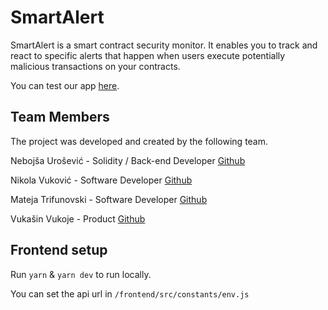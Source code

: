# SmartAlert

SmartAlert is a smart contract security monitor. It enables you to 
track and react to specific alerts that happen when users execute potentially 
malicious transactions on your contracts.

You can test our app [here](http://46.101.140.249/).

## Team Members
The project was developed and created by the following team.

Nebojša Urošević - Solidity / Back-end Developer [Github](https://github.com/nebojsa94)

Nikola Vuković - Software Developer [Github](https://github.com/sterlu)

Mateja Trifunovski - Software Developer [Github](https://github.com/matko95)

Vukašin Vukoje - Product [Github](https://github.com/vvkio)

## Frontend setup

Run `yarn` & `yarn dev` to run locally.

You can set the api url in `/frontend/src/constants/env.js`
